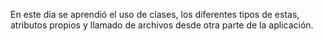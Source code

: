 En este dia se aprendió el uso de clases, los diferentes tipos de estas, atributos propios y llamado de archivos desde otra parte de la aplicación.